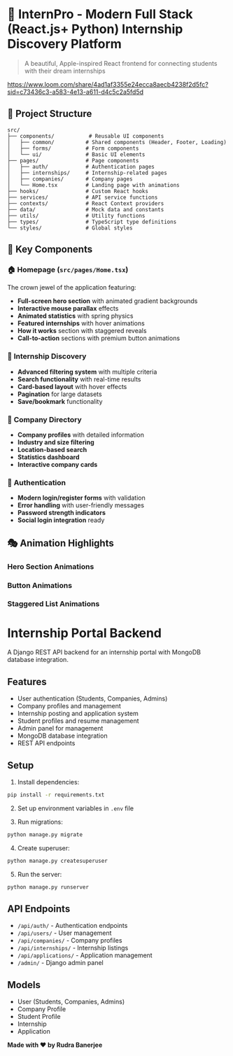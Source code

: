 # 🚀 InternPro - Modern Full Stack (React.js+ Python) Internship Discovery Platform

> A beautiful, Apple-inspired React frontend for connecting students with their dream internships

https://www.loom.com/share/4ad1af3355e24ecca8aecb4238f2d5fc?sid=c73436c3-a583-4e13-a611-d4c5c2a5fd5d

## 📁 Project Structure

```
src/
├── components/           # Reusable UI components
│   ├── common/          # Shared components (Header, Footer, Loading)
│   ├── forms/           # Form components
│   └── ui/              # Basic UI elements
├── pages/               # Page components
│   ├── auth/            # Authentication pages
│   ├── internships/     # Internship-related pages
│   ├── companies/       # Company pages
│   └── Home.tsx         # Landing page with animations
├── hooks/               # Custom React hooks
├── services/            # API service functions
├── contexts/            # React Context providers
├── data/                # Mock data and constants
├── utils/               # Utility functions
├── types/               # TypeScript type definitions
└── styles/              # Global styles
```

## 🎨 Key Components

### 🏠 **Homepage (`src/pages/Home.tsx`)**
The crown jewel of the application featuring:
- **Full-screen hero section** with animated gradient backgrounds
- **Interactive mouse parallax** effects
- **Animated statistics** with spring physics
- **Featured internships** with hover animations
- **How it works** section with staggered reveals
- **Call-to-action** sections with premium button animations

### 💼 **Internship Discovery**
- **Advanced filtering system** with multiple criteria
- **Search functionality** with real-time results
- **Card-based layout** with hover effects
- **Pagination** for large datasets
- **Save/bookmark** functionality

### 🏢 **Company Directory**
- **Company profiles** with detailed information
- **Industry and size filtering**
- **Location-based search**
- **Statistics dashboard**
- **Interactive company cards**

### 🔐 **Authentication**
- **Modern login/register forms** with validation
- **Error handling** with user-friendly messages
- **Password strength indicators**
- **Social login integration** ready

## 🎭 Animation Highlights

### **Hero Section Animations**

### **Button Animations**

### **Staggered List Animations**



# Internship Portal Backend

A Django REST API backend for an internship portal with MongoDB database integration.

## Features

- User authentication (Students, Companies, Admins)
- Company profiles and management
- Internship posting and application system
- Student profiles and resume management
- Admin panel for management
- MongoDB database integration
- REST API endpoints

## Setup

1. Install dependencies:
```bash
pip install -r requirements.txt
```

2. Set up environment variables in `.env` file

3. Run migrations:
```bash
python manage.py migrate
```

4. Create superuser:
```bash
python manage.py createsuperuser
```

5. Run the server:
```bash
python manage.py runserver
```

## API Endpoints

- `/api/auth/` - Authentication endpoints
- `/api/users/` - User management
- `/api/companies/` - Company profiles
- `/api/internships/` - Internship listings
- `/api/applications/` - Application management
- `/admin/` - Django admin panel

## Models

- User (Students, Companies, Admins)
- Company Profile
- Student Profile
- Internship
- Application

**Made with ❤️ by Rudra Banerjee**
